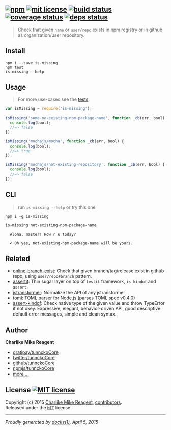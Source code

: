 ## [![npm][npmjs-img]][npmjs-url] [![mit license][license-img]][license-url] [![build status][travis-img]][travis-url] [![coverage status][coveralls-img]][coveralls-url] [![deps status][daviddm-img]][daviddm-url]

> Check that given `name` or `user/repo` exists in npm registry or in github as organization/user repository.

## Install
```
npm i --save is-missing
npm test
is-missing --help
```


## Usage
> For more use-cases see the [tests](./test.js)

```js
var isMissing = require('is-missing');

isMissing('some-no-existing-npm-package-name', function _cb(err, bool) {
  console.log(bool);
  //=> false
});

isMissing('mochajs/mocha', function _cb(err, bool) {
  console.log(bool);
  //=> true
});

isMissing('mochajs/not-existing-repository', function _cb(err, bool) {
  console.log(bool);
  //=> false
});
```


## CLI
> run `is-missing --help` or try this one

```
npm i -g is-missing

is-missing not-existing-npm-package-name

  Aloha, master! How r u today?

  ✔ Oh yes, not-existing-npm-package-name will be yours.

```


## Related
- [online-branch-exist](https://github.com/tunnckoCore/online-branch-exist): Check that given branch/tag/release exist in github repo, using `user/repo#branch` pattern.
- [assertit](https://github.com/tunnckoCore/assertit): Thin sugar layer on top of `testit` framework, `is-kindof` and `assert`.
- [jstransformer](https://github.com/jstransformers/jstransformer): Normalize the API of any jstransformer
- [toml](https://github.com/BinaryMuse/toml-node): TOML parser for Node.js (parses TOML spec v0.4.0)
- [assert-kindof](https://github.com/tunnckoCore/assert-kindof): Check native type of the given value and throw TypeError if not okey. Expressive, elegant, behavior-driven API, good descriptive default error messages, simple and clean syntax.


## Author
**Charlike Mike Reagent**
+ [gratipay/tunnckoCore][author-gratipay]
+ [twitter/tunnckoCore][author-twitter]
+ [github/tunnckoCore][author-github]
+ [npmjs/tunnckoCore][author-npmjs]
+ [more ...][contrib-more]


## License [![MIT license][license-img]][license-url]
Copyright (c) 2015 [Charlike Mike Reagent][contrib-more], [contributors][contrib-graf].  
Released under the [`MIT`][license-url] license.


[npmjs-url]: http://npm.im/is-missing
[npmjs-img]: https://img.shields.io/npm/v/is-missing.svg?style=flat&label=is-missing

[coveralls-url]: https://coveralls.io/r/tunnckoCore/is-missing?branch=master
[coveralls-img]: https://img.shields.io/coveralls/tunnckoCore/is-missing.svg?style=flat

[license-url]: https://github.com/tunnckoCore/is-missing/blob/master/license.md
[license-img]: https://img.shields.io/badge/license-MIT-blue.svg?style=flat

[travis-url]: https://travis-ci.org/tunnckoCore/is-missing
[travis-img]: https://img.shields.io/travis/tunnckoCore/is-missing.svg?style=flat

[daviddm-url]: https://david-dm.org/tunnckoCore/is-missing
[daviddm-img]: https://img.shields.io/david/tunnckoCore/is-missing.svg?style=flat

[author-gratipay]: https://gratipay.com/tunnckoCore
[author-twitter]: https://twitter.com/tunnckoCore
[author-github]: https://github.com/tunnckoCore
[author-npmjs]: https://npmjs.org/~tunnckocore

[contrib-more]: http://j.mp/1stW47C
[contrib-graf]: https://github.com/tunnckoCore/is-missing/graphs/contributors

***

_Proudly generated by [docks(1)](https://github.com/tunnckoCore), April 5, 2015_